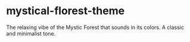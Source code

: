 # mystical-florest-theme
The relaxing vibe of the Mystic Forest that sounds in its colors. A classic and minimalist tone.
